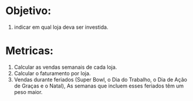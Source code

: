 # Objetivo: 
1. indicar em qual loja deva ser investida.

# Metricas:
1. Calcular as vendas semanais de cada loja.
2. Calcular o faturamento por loja.
3. Vendas durante feriados (Super Bowl, o Dia do Trabalho, o Dia de Ação de Graças e o
Natal), As semanas que incluem esses feriados têm um peso maior.